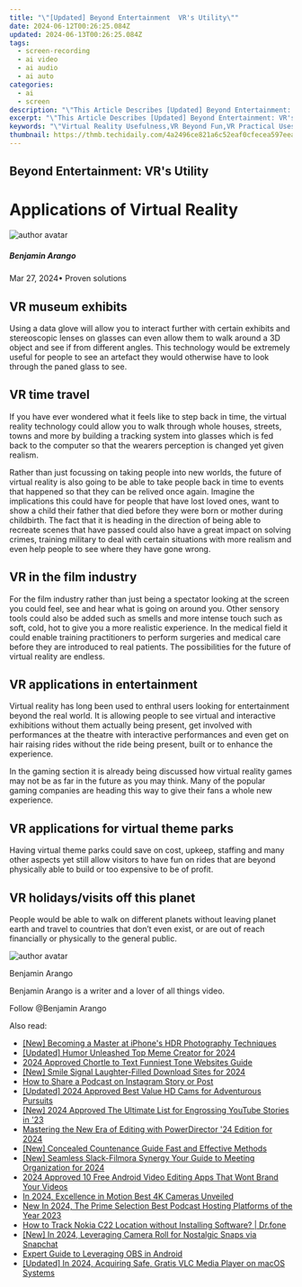 ```yaml
---
title: "\"[Updated] Beyond Entertainment  VR's Utility\""
date: 2024-06-12T00:26:25.084Z
updated: 2024-06-13T00:26:25.084Z
tags: 
  - screen-recording
  - ai video
  - ai audio
  - ai auto
categories: 
  - ai
  - screen
description: "\"This Article Describes [Updated] Beyond Entertainment: VR's Utility\""
excerpt: "\"This Article Describes [Updated] Beyond Entertainment: VR's Utility\""
keywords: "\"Virtual Reality Usefulness,VR Beyond Fun,VR Practical Uses,Real-World VR Applications,VR Educational Value,VR Industry Impact,VR Behavior Influence\""
thumbnail: https://thmb.techidaily.com/4a2496ce821a6c52eaf0cfecea597eea88a88766153a92e1f9e8401a4428c9fb.jpg
---
```


## Beyond Entertainment: VR's Utility

# Applications of Virtual Reality

![author avatar](https://images.wondershare.com/filmora/article-images/benjamin-arango-author.jpg)

##### Benjamin Arango

 Mar 27, 2024• Proven solutions

## VR museum exhibits

 Using a data glove will allow you to interact further with certain exhibits and stereoscopic lenses on glasses can even allow them to walk around a 3D object and see if from different angles. This technology would be extremely useful for people to see an artefact they would otherwise have to look through the paned glass to see.

## VR time travel

 If you have ever wondered what it feels like to step back in time, the virtual reality technology could allow you to walk through whole houses, streets, towns and more by building a tracking system into glasses which is fed back to the computer so that the wearers perception is changed yet given realism.

 Rather than just focussing on taking people into new worlds, the future of virtual reality is also going to be able to take people back in time to events that happened so that they can be relived once again. Imagine the implications this could have for people that have lost loved ones, want to show a child their father that died before they were born or mother during childbirth. The fact that it is heading in the direction of being able to recreate scenes that have passed could also have a great impact on solving crimes, training military to deal with certain situations with more realism and even help people to see where they have gone wrong.

## VR in the film industry

 For the film industry rather than just being a spectator looking at the screen you could feel, see and hear what is going on around you. Other sensory tools could also be added such as smells and more intense touch such as soft, cold, hot to give you a more realistic experience. In the medical field it could enable training practitioners to perform surgeries and medical care before they are introduced to real patients. The possibilities for the future of virtual reality are endless.

## VR applications in entertainment

 Virtual reality has long been used to enthral users looking for entertainment beyond the real world. It is allowing people to see virtual and interactive exhibitions without them actually being present, get involved with performances at the theatre with interactive performances and even get on hair raising rides without the ride being present, built or to enhance the experience.

 In the gaming section it is already being discussed how virtual reality games may not be as far in the future as you may think. Many of the popular gaming companies are heading this way to give their fans a whole new experience.

## VR applications for virtual theme parks

 Having virtual theme parks could save on cost, upkeep, staffing and many other aspects yet still allow visitors to have fun on rides that are beyond physically able to build or too expensive to be of profit.

## VR holidays/visits off this planet

 People would be able to walk on different planets without leaving planet earth and travel to countries that don’t even exist, or are out of reach financially or physically to the general public.

![author avatar](https://images.wondershare.com/filmora/article-images/benjamin-arango-author.jpg)

Benjamin Arango

Benjamin Arango is a writer and a lover of all things video.

Follow @Benjamin Arango


<ins class="adsbygoogle"
     style="display:block"
     data-ad-format="autorelaxed"
     data-ad-client="ca-pub-7571918770474297"
     data-ad-slot="1223367746"></ins>



<ins class="adsbygoogle"
     style="display:block"
     data-ad-client="ca-pub-7571918770474297"
     data-ad-slot="8358498916"
     data-ad-format="auto"
     data-full-width-responsive="true"></ins>


<span class="atpl-alsoreadstyle">Also read:</span>
<div><ul>
<li><a href="https://article-knowledge.techidaily.com/new-becoming-a-master-at-iphones-hdr-photography-techniques/"><u>[New] Becoming a Master at iPhone's HDR Photography Techniques</u></a></li>
<li><a href="https://article-knowledge.techidaily.com/updated-humor-unleashed-top-meme-creator-for-2024/"><u>[Updated] Humor Unleashed  Top Meme Creator for 2024</u></a></li>
<li><a href="https://article-knowledge.techidaily.com/2024-approved-chortle-to-text-funniest-tone-websites-guide/"><u>2024 Approved  Chortle to Text  Funniest Tone Websites Guide</u></a></li>
<li><a href="https://article-knowledge.techidaily.com/new-smile-signal-laughter-filled-download-sites-for-2024/"><u>[New] Smile Signal  Laughter-Filled Download Sites for 2024</u></a></li>
<li><a href="https://article-knowledge.techidaily.com/how-to-share-a-podcast-on-instagram-story-or-post/"><u>How to Share a Podcast on Instagram Story or Post</u></a></li>
<li><a href="https://article-knowledge.techidaily.com/updated-2024-approved-best-value-hd-cams-for-adventurous-pursuits/"><u>[Updated] 2024 Approved  Best Value HD Cams for Adventurous Pursuits</u></a></li>
<li><a href="https://article-knowledge.techidaily.com/new-2024-approved-the-ultimate-list-for-engrossing-youtube-stories-in-23/"><u>[New] 2024 Approved  The Ultimate List for Engrossing YouTube Stories in '23</u></a></li>
<li><a href="https://article-knowledge.techidaily.com/mastering-the-new-era-of-editing-with-powerdirector-24-edition-for-2024/"><u>Mastering the New Era of Editing with PowerDirector '24 Edition for 2024</u></a></li>
<li><a href="https://extra-information.techidaily.com/new-concealed-countenance-guide-fast-and-effective-methods/"><u>[New] Concealed Countenance Guide  Fast and Effective Methods</u></a></li>
<li><a href="https://screen-recording.techidaily.com/new-seamless-slack-filmora-synergy-your-guide-to-meeting-organization-for-2024/"><u>[New] Seamless Slack-Filmora Synergy  Your Guide to Meeting Organization for 2024</u></a></li>
<li><a href="https://ai-vdieo-software.techidaily.com/2024-approved-10-free-android-video-editing-apps-that-wont-brand-your-videos/"><u>2024 Approved 10 Free Android Video Editing Apps That Wont Brand Your Videos</u></a></li>
<li><a href="https://some-techniques.techidaily.com/in-2024-excellence-in-motion-best-4k-cameras-unveiled/"><u>In 2024, Excellence in Motion  Best 4K Cameras Unveiled</u></a></li>
<li><a href="https://audio-editing.techidaily.com/new-in-2024-the-prime-selection-best-podcast-hosting-platforms-of-the-year-2023/"><u>New In 2024, The Prime Selection Best Podcast Hosting Platforms of the Year 2023</u></a></li>
<li><a href="https://android-location-track.techidaily.com/how-to-track-nokia-c22-location-without-installing-software-drfone-by-drfone-virtual-android/"><u>How to Track Nokia C22 Location without Installing Software? | Dr.fone</u></a></li>
<li><a href="https://snapchat-videos.techidaily.com/new-in-2024-leveraging-camera-roll-for-nostalgic-snaps-via-snapchat/"><u>[New] In 2024, Leveraging Camera Roll for Nostalgic Snaps via Snapchat</u></a></li>
<li><a href="https://screen-capture.techidaily.com/expert-guide-to-leveraging-obs-in-android/"><u>Expert Guide to Leveraging OBS in Android</u></a></li>
<li><a href="https://vp-tips.techidaily.com/updated-in-2024-acquiring-safe-gratis-vlc-media-player-on-macos-systems/"><u>[Updated] In 2024, Acquiring Safe, Gratis VLC Media Player on macOS Systems</u></a></li>
</ul></div>
